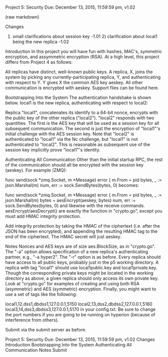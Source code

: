 Project 5: Security Due: December 13, 2015, 11:59:59 pm, v1.02

(raw markdown)

Changes

1) small clarifications about session key -1.01 2) clarification about
local1 being the new replica -1.02

Introduction In this project you will have fun with hashes, MAC's,
symmetric encryption, and assymmetric encryption (RSA). At a high
level, this project differs from Project 4 as follows:

All replicas have distinct, well-known public keys. A replica, X,
joins the system by picking any currently-participating replica, Y,
and authenticating with respect to Y. Y gives X the common AES key
aeskey. All other communication is encrypted with aeskey. Support
files can be found here.

Bootstrapping Into the System The authentication handshake is shown
below. local1 is the new replica, authenticating with respect to
local2:

Replica "local1", concatenates its identify to a 64-bit nonce,
encrypts with the public key of the other replica ("local2"). "local2"
responds with two quantities. The first is the AES key that will be
used as a session key for all subsequent communication. The second is
just the encryption of "local1"'s initial challenge with the AES
session key. Note that "local2" is authenticated to "local1" via the
Nc challenge, but "local1" is not authenticated to "local2". This is
reasonable as subsequent use of the session key implicitly prove
"local1"'s identity.

Authenticating All Communication Other than the initial startup RPC,
the rest of the communication should all be encrypted with the session
key (aeskey). For example (ZMQ):

func send(sock *zmq.Socket, m *Message) error { m.From = pid bytes, _
:= json.Marshal(m) num, err := sock.SendBytes(bytes, 0) becomes:

func send(sock *zmq.Socket, m *Message) error { m.From = pid bytes, _
:= json.Marshal(m) bytes = aesEncrypt(aeskey, bytes) num, err :=
sock.SendBytes(bytes, 0) and likewise with the receive
commands. aesEncrypt/aesDecrypt() are exactly the function in
"crypto.go", except you must add HMAC integrity protection.

Add integrity protection by taking the HMAC of the ciphertext
(i.e. after the JSON has been encrypted), and appending the resulting
HMAC tag to the end of the ciphertext. The HMAC secret will just
aeskey.

Notes Nonces and AES keys are of size aes.BlockSize, as in
"crypto.go". The "-a" option allows specification of a new replica's
authenticating partner, e.g., "-a hyper2". The "-r" option is as
before. Every replica should have access to all public keys, probably
just in the p5 working directory. A replica with tag "local1" should
use local1public.key and local1private.key. Though the corresponding
private keys might be located in the working directory as above, a
given replica should only access its own private key. Look at
"crypto.go" for examples of creating and using both RSA (asymmetric)
and AES (symmetric) encryption. Finally, you might want to use a set
of tags like the following:

local1,12,dss1,dbdss1,127.0.0.1,5150
local2,13,dss2,dbdss2,127.0.0.1,5160
local3,14,dss3,dbdss3,127.0.0.1,5170 in your config.txt. Be sure to
change the port numbers if you are going to be running on hyperion
(because of interference from others).

Submit via the submit server as before.

Project 5: Security Due: December 13, 2015, 11:59:59 pm, v1.02 Changes
Introduction Bootstrapping Into the System Authenticating All
Communication Notes Submit

